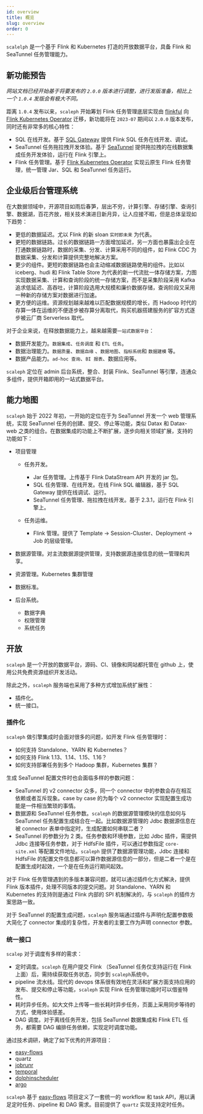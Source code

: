 ```yaml
---
id: overview
title: 概览
slug: overview
order: 0
---
```


`scalelph` 是一个基于 Flink 和 Kubernetes 打造的开放数据平台，具备 Flink 和 SeaTunnel 任务管理能力。

## 新功能预告

*网站文档已经开始基于将要发布的 `2.0.0` 版本进行调整，进行发版准备，相比上一个 `1.0.4` 发版会有极大不同。* 

距离 `1.0.4` 发布以来，`scaleph` 开始筹划 Flink 任务管理底层实现由 [flinkful](https://github.com/flowerfine/flinkful) 向 [Flink Kubernetes Operator](https://nightlies.apache.org/flink/flink-kubernetes-operator-docs-stable/) 迁移，新功能将在 `2023-07` 期间以 `2.0.0` 版本发布，同时还有非常多的核心特性：

* SQL 在线开发。基于 [SQL Gateway](https://nightlies.apache.org/flink/flink-docs-release-1.17/docs/dev/table/sql-gateway/overview/) 提供 Flink SQL 任务在线开发、调试。
* SeaTunnel 任务拖拉拽开发体验。基于 [SeaTunnel](https://seatunnel.apache.org/) 提供拖拉拽的在线数据集成任务开发体验，运行在 Flink 引擎上。
* Flink 任务管理。基于 [Flink Kubernetes Operator](https://nightlies.apache.org/flink/flink-kubernetes-operator-docs-stable/) 实现云原生 Flink 任务管理，统一管理 Jar、SQL 和 SeaTunnel 任务运行。

## 企业级后台管理系统

在大数据领域中，开源项目如雨后春笋，层出不穷，计算引擎、存储引擎、查询引擎、数据湖，百花齐放，相关技术演进日新月异，让人应接不暇，但是总体呈现如下趋势：

- 更低的数据延迟。尤以 Flink 的新 sloan `实时即未来` 为代表。
- 更短的数据链路。过长的数据链路一方面增加延迟，另一方面也暴露出企业在打通数据链路时，数据的采集、分发、计算采用不同的组件，如 Flink CDC 为数据采集、分发和计算提供完整地解决方案。
- 更少的组件。更短的数据链路也会主动缩减数据链路使用的组件。比如以 iceberg、hudi 和 Flink Table Store 为代表的新一代流批一体存储方案，力图实现数据采集、计算和查询阶段的统一存储方案，而不是采集阶段采用 Kafka 追求低延迟、高吞吐，计算阶段选用大规模和廉价数据存储，查询阶段又采用一种新的存储方案对数据进行加速。
- 更方便的运维。资源规划越来越难以匹配数据规模的增长，而 Hadoop 时代的存算一体在运维的不便逐步被存算分离取代，购买机器搭建服务的扩容方式逐步被云厂商 Serverless 取代。

对于企业来说，在释放数据能力上，越来越需要`一站式数据平台`：

- 数据开发能力。`数据集成`、`任务调度` 和 `ETL 任务`。
- 数据治理能力。`数据质量`、`数据血缘` 、`数据地图`、`指标系统`和 `数据建模` 等。
- 数据产品能力。`ad-hoc 查询`、`BI 报表`、数据应用等。

`scaleph` 定位在 admin 后台系统，整合、封装 Flink、SeaTunnel 等引擎，连通众多组件，提供开箱即用的一站式数据平台。

## 能力地图

`scaleph` 始于 2022 年初，一开始的定位在于为 SeaTunnel 开发一个 web 管理系统，实现 SeaTunnel 任务的创建、提交、停止等功能，类似 Datax 和 Datax-web 之类的组合。在数据集成的功能上不断扩展，逐步向相关领域扩展，支持的功能如下：

- 项目管理
  - 任务开发。
    - Jar 任务管理。上传基于 Flink DataStream API 开发的 jar 包。
    - SQL 任务管理、在线开发。在线 Flink SQL 编辑器，基于 SQL Gateway 提供在线调试、运行。
    - SeaTunnel 任务管理、拖拉拽在线开发。基于 2.3.1，运行在 Flink 引擎上。
  
  - 任务运维。
    - Flink 管理。提供了 Template -> Session-Cluster、Deployment -> Job 的层级管理。 
  
- 数据源管理。对主流数据源提供管理，支持数据源连接信息的统一管理和共享。
- 资源管理。Kubernetes 集群管理
- 数据标准。
- 后台系统。
  - 数据字典
  - 权限管理
  - 系统任务


## 开放

`scaleph` 是一个开放的数据平台，源码、CI、镜像和网站都托管在 github 上，使用公共免费资源组织开发活动。

除此之外，`scaleph` 服务端也采用了多种方式增加系统扩展性：

- 插件化。
- 统一接口。

### 插件化

`scaleph` 做引擎集成时会面对很多的问题，如开发 Flink 任务管理时：

- 如何支持 Standalone、YARN 和 Kubernetes？
- 如何支持 Flink 1.13、1.14、1.15、1.16？
- 如何支持部署任务到多个 Hadoop 集群，Kubernetes 集群？

生成 SeaTunnel 配置文件时也会面临多样的参数问题：

- SeaTunnel 的 v2 connector 众多，同一个 connector 中的参数会存在相互依赖或者互斥现象。case by case 的为每个 v2 connector 实现配置生成功能是一件相当繁琐的事情。
- 数据源和 SeaTunnel 任务参数。`scaleph` 的数据源管理模块的信息如何与 SeaTunnel 任务配置生成结合在一起。比如数据源管理的 Jdbc 数据源信息在被 connector 表单中指定时，生成配置如何串联二者？
- SeaTunnel 的参数分为 2 类。任务参数和环境参数，比如 Jdbc 插件，需提供 Jdbc 连接等任务参数，对于 HdfsFile 插件，可以通过参数指定 `core-site.xml` 等配置文件地址。`scaleph` 提供了数据源管理功能，Jdbc 连接和 HdfsFile 的配置文件信息都可以算作数据源信息的一部分，但是二者一个是在配置生成时起效，一个是在任务运行期间起效。

对于 Flink 任务管理遇到的多版本兼容问题，就可以通过插件化方式解决，提供 Flink 版本插件，处理不同版本的提交问题。对 Standalone、YARN 和 Kubernetes 的支持则是通过 Flink 内部的 SPI 机制解决的，与 `scaleph` 的插件方案思路一致。

对于 SeaTunnel 的配置生成问题，`scaleph` 服务端通过插件与声明化配置参数极大简化了 connector 集成的复杂性，开发者的主要工作为声明 connector 参数。

### 统一接口

`scalep` 对于调度有多样的需求：

- 定时调度。`scaleph` 在用户提交 Flink （SeaTunnel 任务仅支持运行在 Flink 上面）后，需持续获取任务状态，同步到 `scaleph`系统中。
- pipeline 流水线。现代的 devops 体系很有效地在灵活和扩展方面支持应用的发布、提交和停止等功能，`scaleph` 实现 Flink 任务管理功能时可以借鉴特性。
- 耗时异步任务。如大文件上传等一些长耗时异步任务，页面上采用同步等待的方式，使用体验感差。
- DAG 调度。对于离线任务开发，包括 SeaTunnel 数据集成和 Flink ETL 任务，都需要 DAG 编排任务依赖，实现定时调度功能。

通过技术调研，确定了如下优秀的开源项目：

- [easy-flows](https://github.com/j-easy/easy-flows)
- quartz
- [jobrunr](https://github.com/jobrunr/jobrunr)
- [temporal](https://www.temporal.io/)
- [dolphinscheduler](http://dolphinscheduler.apache.org/)
- [argo](https://github.com/argoproj/argo-workflows)

`scaleph` 基于 [easy-flows](https://github.com/j-easy/easy-flows) 项目定义了一套统一的 workflow 和 task API，用以满足定时任务、pipeline 和 DAG 需求。目前提供了 `quartz` 实现支持定时任务。

